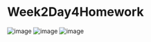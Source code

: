# Week2Day4Homework

![image](https://user-images.githubusercontent.com/46461171/51365588-fba46f00-1aae-11e9-8824-43dfff29ac05.png)
![image](https://user-images.githubusercontent.com/46461171/51365606-1971d400-1aaf-11e9-8d68-3e37385a5c54.png)
![image](https://user-images.githubusercontent.com/46461171/51365628-2bec0d80-1aaf-11e9-8158-6aff188b4be1.png)
